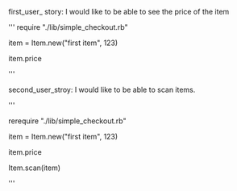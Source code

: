 first_user_ story: I would like to be able to see the price of the item


'''
require "./lib/simple_checkout.rb"

item = Item.new("first item", 123)

item.price

'''

second_user_stroy: I would like to be able to scan items.

'''

rerequire "./lib/simple_checkout.rb"

item = Item.new("first item", 123)

item.price

Item.scan(item)

'''
